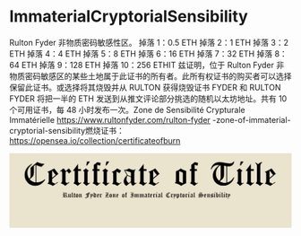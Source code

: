 # ImmaterialCryptorialSensibility

Rulton Fyder 非物质密码敏感性区。 掉落 1：0.5 ETH 掉落 2：1 ETH 掉落 3：2 ETH 掉落 4：4 ETH 掉落 5：8 ETH 掉落 6：16 ETH 掉落 7：32 ETH 掉落 8：64 ETH 掉落 9：128 ETH 掉落 10：256 ETHIT 兹证明，位于 Rulton Fyder 非物质密码敏感区的某些土地属于此证书的所有者。此所有权证书的购买者可以选择保留此证书。或选择将其烧毁并从 RULTON 获得烧毁证书 FYDER 和 RULTON FYDER 将把一半的 ETH 发送到从推文评论部分挑选的随机以太坊地址。共有 10 个可用证书，每 48 小时发布一次。Zone de Sensibilité Crypturale Immatérielle https://www.rultonfyder.com/rulton-fyder -zone-of-immaterial-cryptorial-sensibility燃烧证书：https://opensea.io/collection/certificateofburn

![NFT](unnamed.png)


